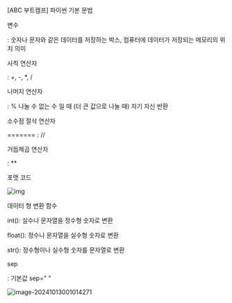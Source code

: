 [ABC 부트캠프] 파이썬 기본 문법



변수

: 숫자나 문자와 같은 데이터를 저장하는 박스, 컴퓨터에 데이터가 저장되는 메모리의 위치 의미



사칙 연산자

: +, -, *, /



나머지 연산자

: % 나눌 수 없는 수 일 때 (더 큰 값으로 나눌 때) 자기 자신 반환



소수점 절삭 연산자


=======
: //



거듭제곱 연산자

: **



포맷 코드

![img](/Users/jeongjaemin/Desktop/gitjm34.github.io/images/2023-07-05/image-20241013000954743.png)

데이터 형 변환 함수

int(): 실수나 문자열을 정수형 숫자로 변환

float(): 정수나 문자열을 실수형 숫자로 변환

str(): 정수형이나 실수형 숫자를 문자열로 변환



sep

: 기본값 sep=" "

![image-20241013001014271](/Users/jeongjaemin/Desktop/gitjm34.github.io/images/2023-07-05/image-20241013001014271.png)